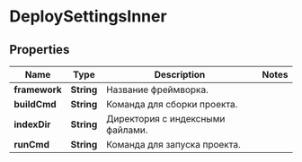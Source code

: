 

# DeploySettingsInner


## Properties

| Name | Type | Description | Notes |
|------------ | ------------- | ------------- | -------------|
|**framework** | **String** | Название фреймворка. |  |
|**buildCmd** | **String** | Команда для сборки проекта. |  |
|**indexDir** | **String** | Директория с индексными файлами. |  |
|**runCmd** | **String** | Команда для запуска проекта. |  |



